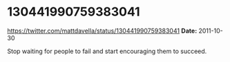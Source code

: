 # 130441990759383041
https://twitter.com/mattdavella/status/130441990759383041
**Date:** 2011-10-30

Stop waiting for people to fail and start encouraging them to succeed.
